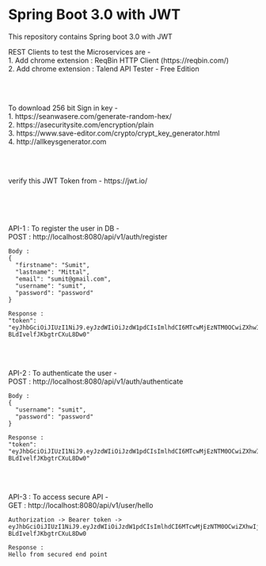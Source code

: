 # Spring Boot 3.0 with JWT

<p>
	This repository contains Spring boot 3.0 with JWT
</p>



<p> 
	REST Clients to test the Microservices are - <br/>
	1. Add chrome extension :	ReqBin HTTP Client (https://reqbin.com/)  <br/>
	2. Add chrome extension :	Talend API Tester - Free Edition <br/>
</p>
<br/> <br/>
 


<p>
	To download 256 bit Sign in key -  <br/>
	1. https://seanwasere.com/generate-random-hex/ <br/>
	2. https://asecuritysite.com/encryption/plain <br/>
	3. https://www.save-editor.com/crypto/crypt_key_generator.html <br/>
	4. http://allkeysgenerator.com <br/>
</p>
<br/> <br/>



<p>
	verify this JWT Token from - 	https://jwt.io/ <br/> <br/>
</p>
<br/> <br/>



<p>
	API-1 : To register the user in DB - <br/>
	POST : http://localhost:8080/api/v1/auth/register

	Body : 
	{
	  "firstname": "Sumit",
	  "lastname": "Mittal",
	  "email": "sumit@gmail.com",
	  "username": "sumit",
	  "password": "password"
	}

	Response : 
	"token": "eyJhbGciOiJIUzI1NiJ9.eyJzdWIiOiJzdW1pdCIsImlhdCI6MTcwMjEzNTM0OCwiZXhwIjoxNzAyMTM3MTQ4fQ.ebIB3wZdU_l1J8WzhlsZ-BLdIvelfJKbgtrCXuL8Dw0"
</p>
<br/> <br/>



<p>
	API-2 : To authenticate the user - <br/>
	POST : http://localhost:8080/api/v1/auth/authenticate <br/>
	
	Body :
	{
	  "username": "sumit",
	  "password": "password"
	}

	Response : 
	"token": "eyJhbGciOiJIUzI1NiJ9.eyJzdWIiOiJzdW1pdCIsImlhdCI6MTcwMjEzNTM0OCwiZXhwIjoxNzAyMTM3MTQ4fQ.ebIB3wZdU_l1J8WzhlsZ-BLdIvelfJKbgtrCXuL8Dw0"
</p>
<br/> <br/>



<p>
	API-3 : To access secure API - <br/>
	GET : http://localhost:8080/api/v1/user/hello <br/>
	
	Authorization -> Bearer token -> eyJhbGciOiJIUzI1NiJ9.eyJzdWIiOiJzdW1pdCIsImlhdCI6MTcwMjEzNTM0OCwiZXhwIjoxNzAyMTM3MTQ4fQ.ebIB3wZdU_l1J8WzhlsZ-BLdIvelfJKbgtrCXuL8Dw0

	Response : 
	Hello from secured end point
</p>


